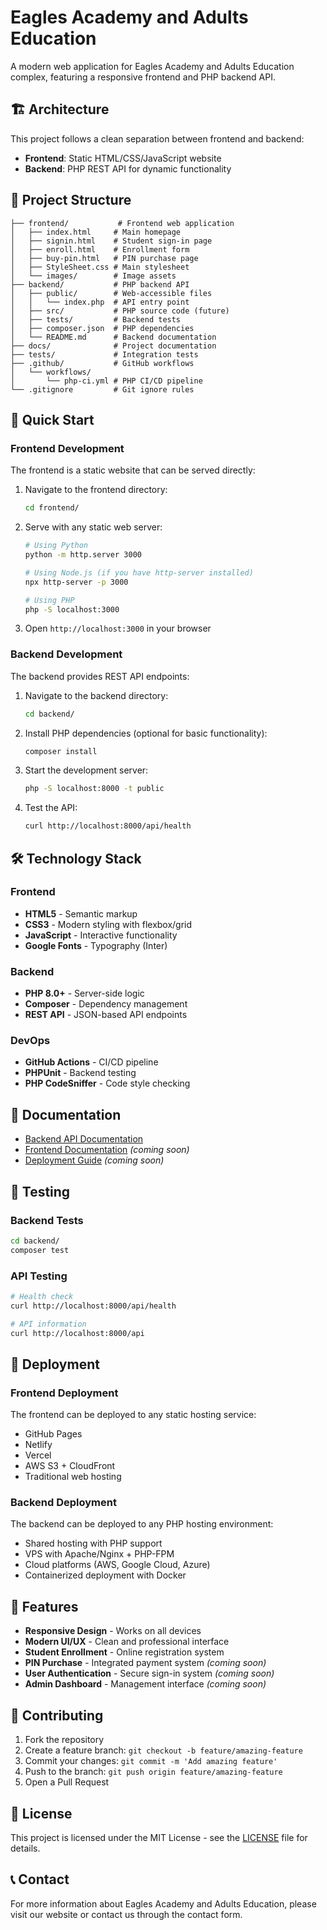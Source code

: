# Eagles Academy and Adults Education

A modern web application for Eagles Academy and Adults Education complex, featuring a responsive frontend and PHP backend API.

## 🏗️ Architecture

This project follows a clean separation between frontend and backend:

- **Frontend**: Static HTML/CSS/JavaScript website
- **Backend**: PHP REST API for dynamic functionality

## 📁 Project Structure

```
├── frontend/           # Frontend web application
│   ├── index.html     # Main homepage
│   ├── signin.html    # Student sign-in page
│   ├── enroll.html    # Enrollment form
│   ├── buy-pin.html   # PIN purchase page
│   ├── StyleSheet.css # Main stylesheet
│   └── images/        # Image assets
├── backend/           # PHP backend API
│   ├── public/        # Web-accessible files
│   │   └── index.php  # API entry point
│   ├── src/           # PHP source code (future)
│   ├── tests/         # Backend tests
│   ├── composer.json  # PHP dependencies
│   └── README.md      # Backend documentation
├── docs/              # Project documentation
├── tests/             # Integration tests
├── .github/           # GitHub workflows
│   └── workflows/
│       └── php-ci.yml # PHP CI/CD pipeline
└── .gitignore         # Git ignore rules
```

## 🚀 Quick Start

### Frontend Development

The frontend is a static website that can be served directly:

1. Navigate to the frontend directory:
   ```bash
   cd frontend/
   ```

2. Serve with any static web server:
   ```bash
   # Using Python
   python -m http.server 3000
   
   # Using Node.js (if you have http-server installed)
   npx http-server -p 3000
   
   # Using PHP
   php -S localhost:3000
   ```

3. Open `http://localhost:3000` in your browser

### Backend Development

The backend provides REST API endpoints:

1. Navigate to the backend directory:
   ```bash
   cd backend/
   ```

2. Install PHP dependencies (optional for basic functionality):
   ```bash
   composer install
   ```

3. Start the development server:
   ```bash
   php -S localhost:8000 -t public
   ```

4. Test the API:
   ```bash
   curl http://localhost:8000/api/health
   ```

## 🛠️ Technology Stack

### Frontend
- **HTML5** - Semantic markup
- **CSS3** - Modern styling with flexbox/grid
- **JavaScript** - Interactive functionality
- **Google Fonts** - Typography (Inter)

### Backend
- **PHP 8.0+** - Server-side logic
- **Composer** - Dependency management
- **REST API** - JSON-based API endpoints

### DevOps
- **GitHub Actions** - CI/CD pipeline
- **PHPUnit** - Backend testing
- **PHP CodeSniffer** - Code style checking

## 📖 Documentation

- [Backend API Documentation](backend/README.md)
- [Frontend Documentation](docs/frontend.md) *(coming soon)*
- [Deployment Guide](docs/deployment.md) *(coming soon)*

## 🧪 Testing

### Backend Tests
```bash
cd backend/
composer test
```

### API Testing
```bash
# Health check
curl http://localhost:8000/api/health

# API information
curl http://localhost:8000/api
```

## 🚀 Deployment

### Frontend Deployment

The frontend can be deployed to any static hosting service:
- GitHub Pages
- Netlify
- Vercel
- AWS S3 + CloudFront
- Traditional web hosting

### Backend Deployment

The backend can be deployed to any PHP hosting environment:
- Shared hosting with PHP support
- VPS with Apache/Nginx + PHP-FPM
- Cloud platforms (AWS, Google Cloud, Azure)
- Containerized deployment with Docker

## 📝 Features

- **Responsive Design** - Works on all devices
- **Modern UI/UX** - Clean and professional interface
- **Student Enrollment** - Online registration system
- **PIN Purchase** - Integrated payment system *(coming soon)*
- **User Authentication** - Secure sign-in system *(coming soon)*
- **Admin Dashboard** - Management interface *(coming soon)*

## 🤝 Contributing

1. Fork the repository
2. Create a feature branch: `git checkout -b feature/amazing-feature`
3. Commit your changes: `git commit -m 'Add amazing feature'`
4. Push to the branch: `git push origin feature/amazing-feature`
5. Open a Pull Request

## 📄 License

This project is licensed under the MIT License - see the [LICENSE](LICENSE) file for details.

## 📞 Contact

For more information about Eagles Academy and Adults Education, please visit our website or contact us through the contact form.
